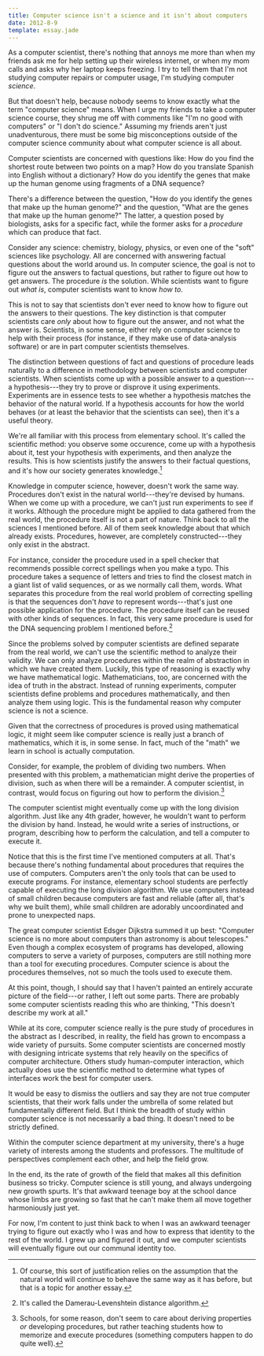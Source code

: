 ```yaml
---
title: Computer science isn't a science and it isn't about computers
date: 2012-8-9
template: essay.jade
---
```


As a computer scientist, there's nothing that annoys me more than when my friends ask me for help setting up their wireless internet, or when my mom calls and asks why her laptop keeps freezing. I try to tell them that I'm not studying computer repairs or computer usage, I'm studying computer *science*.

But that doesn't help, because nobody seems to know exactly what the term "computer science" means. When I urge my friends to take a computer science course, they shrug me off with comments like "I'm no good with computers" or "I don't do science." Assuming my friends aren't just unadventurous, there must be some big misconceptions outside of the computer science community about what computer science is all about.

Computer scientists are concerned with questions like: How do you find the shortest route between two points on a map? How do you translate Spanish into English without a dictionary? How do you identify the genes that make up the human genome using fragments of a DNA sequence?

There's a difference between the question, "How do you identify the genes that make up the human genome?" and the question, "What are the genes that make up the human genome?" The latter, a question posed by biologists, asks for a specific fact, while the former asks for a *procedure* which can produce that fact.

Consider any science: chemistry, biology, physics, or even one of the "soft" sciences like psychology. All are concerned with answering factual questions about the world around us. In computer science, the goal is not to figure out the answers to factual questions, but rather to figure out how to get answers. The procedure *is* the solution.  While scientists want to figure out *what is*, computer scientists want to know *how to*.

This is not to say that scientists don't ever need to know how to figure out the answers to their questions. The key distinction is that computer scientists care *only* about how to figure out the answer, and not what the answer is. Scientists, in some sense, either rely on computer science to help with their process (for instance, if they make use of data-analysis software) or are in part computer scientists themselves.

The distinction between questions of fact and questions of procedure leads naturally to a difference in methodology between scientists and computer scientists. When scientists come up with a possible answer to a question---a hypothesis---they try to prove or disprove it using experiments. Experiments are in essence tests to see whether a hypothesis matches the behavior of the natural world. If a hypothesis accounts for how the world behaves (or at least the behavior that the scientists can see), then it's a useful theory.

We're all familiar with this process from elementary school. It's called the scientific method: you observe some occurence, come up with a hypothesis about it, test your hypothesis with experiments, and then analyze the results. This is how scientists justify the answers to their factual questions, and it's how our society generates knowledge.[^2] 

[^2]: Of course, this sort of justification relies on the assumption that the natural world will continue to behave the same way as it has before, but that is a topic for another essay.

Knowledge in computer science, however, doesn't work the same way.  Procedures don't exist in the natural world---they're devised by humans. When we come up with a procedure, we can't just run experiments to see if it works. Although the procedure might be applied to data gathered from the real world, the procedure itself is not a part of nature. Think back to all the sciences I mentioned before. All of them seek knowledge about that which already exists.  Procedures, however, are completely constructed---they only exist in the abstract.

For instance, consider the procedure used in a spell checker that recommends possible correct spellings when you make a typo. This procedure takes a sequence of letters and tries to find the closest match in a giant list of valid sequences, or as we normally call them, words. What separates this procedure from the real world problem of correcting spelling is that the sequences don't *have* to represent words---that's just one possible application for the procedure. The procedure itself can be reused with other kinds of sequences. In fact, this very same procedure is used for the DNA sequencing problem I mentioned before.[^3] 

[^3]: It's called the Damerau-Levenshtein distance algorithm.

Since the problems solved by computer scientists are defined separate from the real world, we can't use the scientific method to analyze their validity. We can only analyze procedures within the realm of abstraction in which we have created them. Luckily, this type of reasoning is exactly why we have mathematical logic. Mathematicians, too, are concerned with the idea of truth in the abstract. Instead of running experiments, computer scientists define problems and procedures mathematically, and then analyze them using logic. This is the fundamental reason why computer science is not a science.

Given that the correctness of procedures is proved using mathematical logic, it might seem like computer science is really just a branch of mathematics, which it is, in some sense. In fact, much of the "math" we learn in school is actually computation.

Consider, for example, the problem of dividing two numbers.  When presented with this problem, a mathematician might derive the properties of division, such as when there will be a remainder. A computer scientist, in contrast, would focus on figuring out how to perform the division.[^4]

[^4]: Schools, for some reason, don't seem to care about deriving properties *or* developing procedures, but rather teaching students how to memorize and execute procedures (something computers happen to do quite well).

The computer scientist might eventually come up with the long division algorithm. Just like any 4th grader, however, he wouldn't want to perform the division by hand. Instead, he would write a series of instructions, or program, describing how to perform the calculation, and tell a computer to execute it.

Notice that this is the first time I've mentioned computers at all.  That's because there's nothing fundamental about procedures that requires the use of computers. Computers aren't the only tools that can be used to execute programs. For instance, elementary school students are perfectly capable of executing the long division algorithm. We use computers instead of small children because computers are fast and reliable (after all, that's why we built them), while small children are adorably uncoordinated and prone to unexpected naps.

The great computer scientist Edsger Dijkstra summed it up best: "Computer science is no more about computers than astronomy is about telescopes." Even though a complex ecosystem of programs has developed, allowing computers to serve a variety of purposes, computers are still nothing more than a tool for executing procedures.  Computer science is about the procedures themselves, not so much the tools used to execute them.

At this point, though, I should say that I haven't painted an entirely accurate picture of the field---or rather, I left out some parts.  There are probably some computer scientists reading this who are thinking, "This doesn't describe my work at all."

While at its core, computer science really is the pure study of procedures in the abstract as I described, in reality, the field has grown to encompass a wide variety of pursuits. Some computer scientists are concerned mostly with designing intricate systems that rely heavily on the specifics of computer architecture. Others study human-computer interaction, which actually does use the scientific method to determine what types of interfaces work the best for computer users.

It would be easy to dismiss the outliers and say they are not true computer scientists, that their work falls under the umbrella of some related but fundamentally different field. But I think the breadth of study within computer science is not necessarily a bad thing. It doesn't need to be strictly defined.

Within the computer science department at my university, there's a huge variety of interests among the students and professors. The multitude of perspectives complement each other, and help the field grow.

In the end, its the rate of growth of the field that makes all this definition business so tricky. Computer science is still young, and always undergoing new growth spurts. It's that awkward teenage boy at the school dance whose limbs are growing so fast that he can't make them all move together harmoniously just yet.

For now, I'm content to just think back to when I was an awkward teenager trying to figure out exactly who I was and how to express that identity to the rest of the world. I grew up and figured it out, and we computer scientists will eventually figure out our communal identity too.
